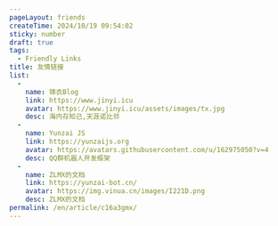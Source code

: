 ```yaml
---
pageLayout: friends
createTime: 2024/10/19 09:54:02
sticky: number
draft: true
tags:
  - Friendly Links
title: 友情链接
list:
  -
    name: 锦衣Blog
    link: https://www.jinyi.icu
    avatar: https://www.jinyi.icu/assets/images/tx.jpg
    desc: 海内存知己,天涯诺比邻
  -
    name: Yunzai JS
    link: https://yunzaijs.org
    avatar: https://avatars.githubusercontent.com/u/162975050?v=4
    desc: QQ群机器人开发框架
  -
    name: ZLMX的文档
    link: https://yunzai-bot.cn/
    avatar: https://img.vinua.cn/images/I221D.png
    desc: ZLMX的文档
permalink: /en/article/c16a3gmx/
---
```

